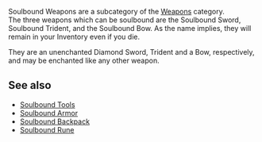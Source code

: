 Soulbound Weapons are a subcategory of the [Weapons](https://github.com/Slimefun/Slimefun4/wiki/Weapons) category.  
The three weapons which can be soulbound are the Soulbound Sword, Soulbound Trident, and the Soulbound Bow. As the name implies, they will remain in your Inventory even if you die.

They are an unenchanted Diamond Sword, Trident and a Bow, respectively, and may be enchanted like any other weapon.

## See also
* [Soulbound Tools](https://github.com/Slimefun/Slimefun4/wiki/Soulbound-Tools)
* [Soulbound Armor](https://github.com/Slimefun/Slimefun4/wiki/Soulbound-Armor)
* [Soulbound Backpack](https://github.com/Slimefun/Slimefun4/wiki/Soulbound-Backpack)
* [Soulbound Rune](https://github.com/Slimefun/Slimefun4/wiki/Soulbound-Rune)
